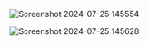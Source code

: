 
![Screenshot 2024-07-25 145554](https://github.com/user-attachments/assets/3e7dfefe-3203-493b-9382-4b28f240e9ab)


![Screenshot 2024-07-25 145628](https://github.com/user-attachments/assets/a1169367-8e58-48e1-82bf-48758e73c2f5)
